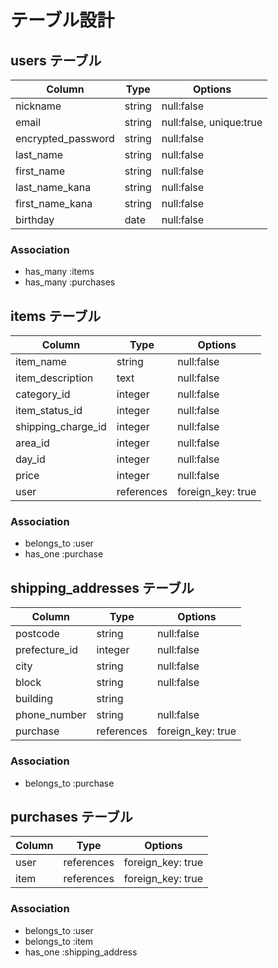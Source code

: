 # テーブル設計

## users テーブル

| Column             | Type   | Options                 |
| ------------------ | ------ | ----------------------- |
| nickname           | string | null:false              |
| email              | string | null:false, unique:true |
| encrypted_password | string | null:false              |
| last_name          | string | null:false              |
| first_name         | string | null:false              |
| last_name_kana     | string | null:false              |
| first_name_kana    | string | null:false              |
| birthday           | date   | null:false              |

### Association
- has_many :items
- has_many :purchases

## items テーブル

| Column             | Type       | Options           |
| ------------------ | ---------- | ----------------- |
| item_name          | string     | null:false        |
| item_description   | text       | null:false        |
| category_id        | integer    | null:false        |
| item_status_id     | integer    | null:false        |
| shipping_charge_id | integer    | null:false        |
| area_id            | integer    | null:false        |
| day_id             | integer    | null:false        |
| price              | integer    | null:false        |
| user               | references | foreign_key: true |

### Association
- belongs_to :user
- has_one :purchase

## shipping_addresses テーブル

| Column        | Type       | Options           |
| ------------- | ---------- | ----------------- |
| postcode      | string     | null:false        |
| prefecture_id | integer    | null:false        |
| city          | string     | null:false        |
| block         | string     | null:false        |
| building      | string     |                   |
| phone_number  | string     | null:false        |
| purchase      | references | foreign_key: true |

### Association
- belongs_to :purchase

## purchases テーブル
| Column | Type       | Options           |
| ------ | ---------- | ----------------- |
| user   | references | foreign_key: true |
| item   | references | foreign_key: true |

### Association
- belongs_to :user
- belongs_to :item
- has_one :shipping_address
